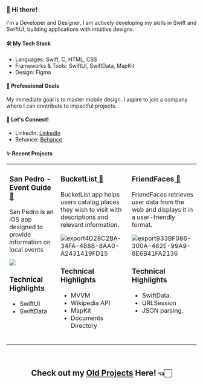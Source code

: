 ### 👋 Hi there!

I'm a Developer and Designer. I am actively developing my skills in Swift and SwiftUI, building applications with intuitive designs.

#### 🛠️ My Tech Stack
- Languages: Swift, C, HTML, CSS
- Frameworks & Tools: SwiftUI, SwiftData, MapKit
- Design: Figma

#### 🎯 Professional Goals
My immediate goal is to master mobile design. I aspire to join a company where I can contribute to impactful projects.

#### 🤝 Let's Connect!
- LinkedIn: [LinkedIn](https://www.linkedin.com/in/ricardo-nlo/)
- Behance: [Behance](https://www.behance.net/ricardolopezn/projects)

#### ✨ Recent Projects
<table>
<tr>
<td valign="top">

<h3>San Pedro - Event Guide<a href="https://github.com/ricardonovelot/SanPedroEventGuide"> 🔗</a></h3>  

San Pedro is an iOS app designed to provide information on local events

<img src="https://github.com/ricardonovelot/EventosSanPedro/assets/84286086/f582f6ef-5b37-4587-81c0-c827469adf5a">

### Technical Highlights

- SwiftUI
- SwiftData

<br>
</td>
  
<td valign="top">
  
<h3>BucketList<a href="https://github.com/ricardonovelot/BucketList"> 🔗</a></h3>  

BucketList app helps users catalog places they wish to visit with descriptions and relevant information.

![export4D28C2BA-34FA-4888-8AA0-A2431419FD15](https://github.com/ricardonovelot/Projects/assets/84286086/bd65c0aa-914a-491a-a00a-972ebadb5620)

### Technical Highlights

- MVVM
- Wikipedia API
- MapKit
- Documents Directory
<br>
</td>

<td valign="top">

<h3>FriendFaces<a href="https://github.com/ricardonovelot/FriendFaces"> 🔗</a></h3>  

FriendFaces retrieves user data from the web and displays it in a user-friendly format.

![export933BF086-300A-462E-99A9-8E6B41FA2136](https://github.com/ricardonovelot/FriendFaces/assets/84286086/f37784ef-9b1b-4041-acd3-60b0e5da563a)

### Technical Highlights

- SwiftData.
- URLSession
- JSON parsing.
<br>
</td>
</tr>
</table>



<br>
<h2 align="center">Check out my <a href="https://github.com/ricardonovelot/ricardonovelot/blob/main/Old-Projects.md">Old Projects</a> Here! 👈🏻</h2>
<br>


